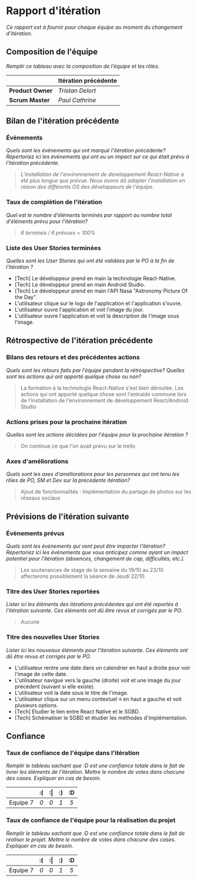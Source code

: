 # Rapport d'itération  
*Ce rapport est à fournir pour chaque équipe au moment du changement d'itération.*

## Composition de l'équipe
*Remplir ce tableau avec la composition de l'équipe et les rôles.*

|  &nbsp;                 | Itération précédente     |
| -------------           |-------------             |
| **Product Owner**       | *Tristan Delort*         |
| **Scrum Master**        | *Paul Cathrine*          |

## Bilan de l'itération précédente  
### Évènements
*Quels sont les évènements qui ont marqué l'itération précédente? Répertoriez ici les évènements qui ont eu un impact sur ce qui était prévu à l'itération précédente.*
> *L'installation de l'environnement de developpement React-Native a été plus longue que prévue. Nous avons dû adapter l'installation en raison des différents OS des développeurs de l'équipe.*

### Taux de complétion de l'itération  
*Quel est le nombre d'éléments terminés par rapport au nombre total d'éléments prévu pour l'itération?*
> *6 terminés / 6 prévues = 100%*

### Liste des User Stories terminées
*Quelles sont les User Stories qui ont été validées par le PO à la fin de l'itération ?*

- [Tech] Le développeur prend en main la technologie React-Native.  
- [Tech] Le développeur prend en main Android Studio.  
- [Tech] Le développeur prend en main l'API Nasa "Astronomy Picture Of the Day".  
- L'utilisateur clique sur le logo de l'application et l'application s'ouvre.  
- L'utilisateur ouvre l'application et voit l'image du jour.  
- L'utilisateur ouvre l'application et voit la description de l'image sous l'image.  

## Rétrospective de l'itération précédente

### Bilans des retours et des précédentes actions
*Quels sont les retours faits par l'équipe pendant la rétrospective? Quelles sont les actions qui ont apporté quelque chose ou non?*
> La formation à la technologie React-Native s'est bien déroulée. Les actions qui ont apporté quelque chose sont l'entraide commune lors de l'installation de l'environnement de développement React/Android Studio

### Actions prises pour la prochaine itération
*Quelles sont les actions décidées par l'équipe pour la prochaine itération ?*
> On continue ce que l'on avait prévu sur le trello

### Axes d'améliorations
*Quels sont les axes d'améliorations pour les personnes qui ont tenu les rôles de PO, SM et Dev sur la précédente itération?*
> Ajout de fonctionnalités : Implémentation du partage de photos sur les réseaux sociaux

## Prévisions de l'itération suivante  
### Évènements prévus  
*Quels sont les évènements qui vont peut être impacter l'itération? Répertoriez ici les évènements que vous anticipez comme ayant un impact potentiel pour l'itération (absences, changement de cap, difficultés, etc.).*
> Les soutenances de stage de la semaine du 19/10 au 23/10 affecterons possiblement la séance de Jeudi 22/10.

### Titre des User Stories reportées  
*Lister ici les éléments des itérations précédentes qui ont été reportés à l'itération suivante. Ces éléments ont dû être revus et corrigés par le PO.*
> Aucune

### Titre des nouvelles User Stories  
*Lister ici les nouveaux éléments pour l'itération suivante. Ces éléments ont dû être revus et corrigés par le PO.*

- L'utilisateur rentre une date dans un calendrier en haut a droite pour voir l'image de cette date.  
- L'utilisateur navigue vers la gauche (droite) voit et une image du jour précédent (suivant si elle existe).  
- L'utilisateur voit la date sous le titre de l'image.  
- L'utilisateur clique sur un menu contextuel ≡ en haut a gauche et voit plusieurs options.  
- [Tech] Etudier le lien entre React Native et le SGBD.  
- [Tech] Schématiser le SGBD et étudier les méthodes d'implémentation.  

## Confiance
### Taux de confiance de l'équipe dans l'itération  
*Remplir le tableau sachant que :D est une confiance totale dans le fait de livrer les éléments de l'itération. Mettre le nombre de votes dans chacune des cases. Expliquer en cas de besoin.*

|          	| :( 	| :&#124; 	| :) 	| :D 	|
|:--------:	|:----:	|:----:	    |:----:	|:----:	|
| Equipe 7 	|  *0* 	|  *0* 	    |  *1* 	|  *5* 	|

### Taux de confiance de l'équipe pour la réalisation du projet
*Remplir le tableau sachant que :D est une confiance totale dans le fait de réaliser le projet. Mettre le nombre de votes dans chacune des cases. Expliquer en cas de besoin.*

|          	| :( 	| :&#124; 	| :) 	| :D 	|
|:--------:	|:----:	|:----:	    |:----:	|:----:	|
| Equipe 7 	|  *0* 	|  *0* 	    |  *1* 	|  *5* 	|
